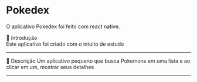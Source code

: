 # Pokedex
O aplicativo Pokedex foi feito com react native.

🏁 Introdução<br>
Este aplicativo foi criado com o intuito de estudo
<hr>

🚀 Descrição
Um aplicativo pequeno que busca Pokemons em uma lista e ao clicar em um, mostrar seus detalhes

<hr>
